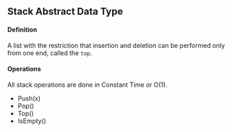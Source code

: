 ## Stack Abstract Data Type

#### Definition

A list with the restriction that insertion and deletion can be performed only from one end, called the `top`.

#### Operations

All stack operations are done in Constant Time or O(1).

- Push(x)
- Pop()
- Top()
- IsEmpty()